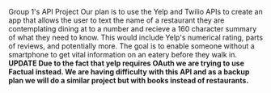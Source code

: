 Group 1's API Project Our plan is to use the Yelp and Twilio APIs to create an app that allows the user to text the name of a restaurant they are contemplating dining at to a number and recieve a 160 character summary of what they need to know. This would include Yelp's numerical rating, parts of reviews, and potentially more. The goal is to enable someone without a smartphone to get vital information on an eatery before they walk in.
<br>
<b>UPDATE<b/>
Due to the fact that yelp requires OAuth we are trying to use Factual instead. We are having difficulty with this API and as a backup plan we will do a similar project but with books instead of restaurants.